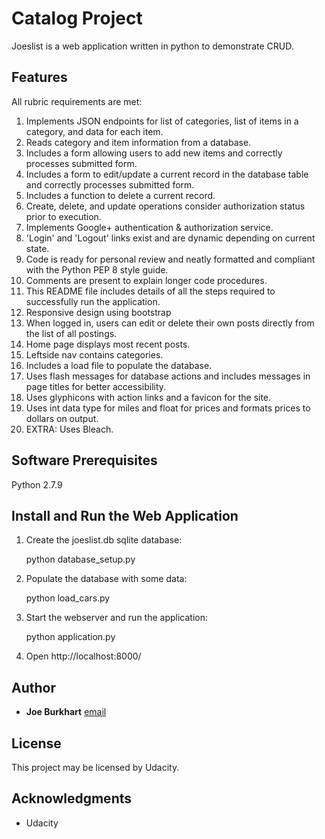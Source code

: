 # Catalog Project

Joeslist is a web application written in python to demonstrate CRUD.

## Features

All rubric requirements are met:

1. Implements JSON endpoints for list of categories, list of items in a category, and data for each item.
2. Reads category and item information from a database.
3. Includes a form allowing users to add new items and correctly processes submitted form.
4. Includes a form to edit/update a current record in the database table and correctly processes submitted form.
5. Includes a function to delete a current record.
6. Create, delete, and update operations consider authorization status prior to execution.
7. Implements Google+ authentication & authorization service.
8. 'Login' and 'Logout' links exist and are dynamic depending on current state.
9. Code is ready for personal review and neatly formatted and compliant with the Python PEP 8 style guide.
10. Comments are present to explain longer code procedures.
11. This README file includes details of all the steps required to successfully run the application.
12. Responsive design using bootstrap
13. When logged in, users can edit or delete their own posts directly from the list of all postings.
14. Home page displays most recent posts.
15. Leftside nav contains categories.
16. Includes a load file to populate the database.
17. Uses flash messages for database actions and includes messages in page titles for better accessibility.
18. Uses glyphicons with action links and a favicon for the site.
19. Uses int data type for miles and float for prices and formats prices to dollars on output.
20. EXTRA: Uses Bleach.

## Software Prerequisites

Python 2.7.9

## Install and Run the Web Application

1. Create the joeslist.db sqlite database:

    python database_setup.py

2. Populate the database with some data:

    python load_cars.py

3. Start the webserver and run the application:

    python application.py

4. Open http://localhost:8000/

## Author

* **Joe Burkhart** [email](mailto:jb822f@att.com)

## License

This project may be licensed by Udacity.

## Acknowledgments

* Udacity

